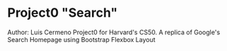 # Project0 "Search"
Author: Luis Cermeno
Project0 for Harvard's CS50. 
A replica of Google's Search Homepage using Bootstrap Flexbox Layout